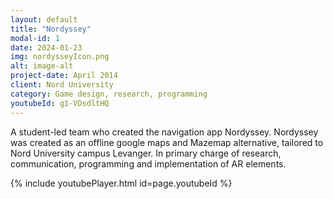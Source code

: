 ```yaml
---
layout: default
title: "Nordyssey"
modal-id: 1
date: 2024-01-23
img: nordysseyIcon.png
alt: image-alt
project-date: April 2014
client: Nord University
category: Game design, research, programming
youtubeId: g1-VDsdltHQ
---
```

A student-led team who created the navigation app Nordyssey. Nordyssey was created as an offline google maps and Mazemap alternative, tailored to Nord University campus Levanger. In primary charge of research, communication, programming and implementation of AR elements.

{% include youtubePlayer.html id=page.youtubeId %}

